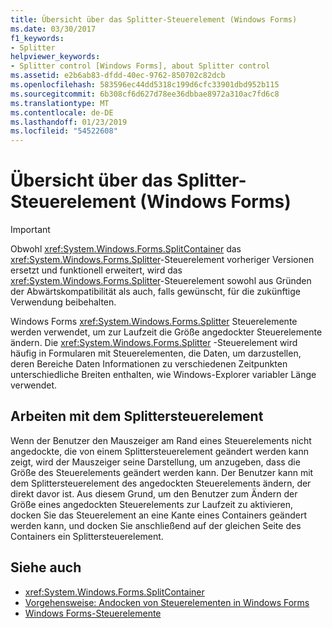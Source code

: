 ```yaml
---
title: Übersicht über das Splitter-Steuerelement (Windows Forms)
ms.date: 03/30/2017
f1_keywords:
- Splitter
helpviewer_keywords:
- Splitter control [Windows Forms], about Splitter control
ms.assetid: e2b6ab83-dfdd-40ec-9762-850702c82dcb
ms.openlocfilehash: 583596ec44dd5318c199d6cfc33901dbd952b115
ms.sourcegitcommit: 6b308cf6d627d78ee36dbbae8972a310ac7fd6c8
ms.translationtype: MT
ms.contentlocale: de-DE
ms.lasthandoff: 01/23/2019
ms.locfileid: "54522608"
---
```

# <a name="splitter-control-overview-windows-forms"></a>Übersicht über das Splitter-Steuerelement (Windows Forms)
> [!IMPORTANT]
>  Obwohl <xref:System.Windows.Forms.SplitContainer> das <xref:System.Windows.Forms.Splitter>-Steuerelement vorheriger Versionen ersetzt und funktionell erweitert, wird das <xref:System.Windows.Forms.Splitter>-Steuerelement sowohl aus Gründen der Abwärtskompatibilität als auch, falls gewünscht, für die zukünftige Verwendung beibehalten.  
  
 Windows Forms <xref:System.Windows.Forms.Splitter> Steuerelemente werden verwendet, um zur Laufzeit die Größe angedockter Steuerelemente ändern. Die <xref:System.Windows.Forms.Splitter> -Steuerelement wird häufig in Formularen mit Steuerelementen, die Daten, um darzustellen, deren Bereiche Daten Informationen zu verschiedenen Zeitpunkten unterschiedliche Breiten enthalten, wie Windows-Explorer variabler Länge verwendet.  
  
## <a name="working-with-the-splitter-control"></a>Arbeiten mit dem Splittersteuerelement  
 Wenn der Benutzer den Mauszeiger am Rand eines Steuerelements nicht angedockte, die von einem Splittersteuerelement geändert werden kann zeigt, wird der Mauszeiger seine Darstellung, um anzugeben, dass die Größe des Steuerelements geändert werden kann. Der Benutzer kann mit dem Splittersteuerelement des angedockten Steuerelements ändern, der direkt davor ist. Aus diesem Grund, um den Benutzer zum Ändern der Größe eines angedockten Steuerelements zur Laufzeit zu aktivieren, docken Sie das Steuerelement an eine Kante eines Containers geändert werden kann, und docken Sie anschließend auf der gleichen Seite des Containers ein Splittersteuerelement.  
  
## <a name="see-also"></a>Siehe auch
- <xref:System.Windows.Forms.SplitContainer>
- [Vorgehensweise: Andocken von Steuerelementen in Windows Forms](../../../../docs/framework/winforms/controls/how-to-dock-controls-on-windows-forms.md)
- [Windows Forms-Steuerelemente](../../../../docs/framework/winforms/controls/controls-to-use-on-windows-forms.md)
